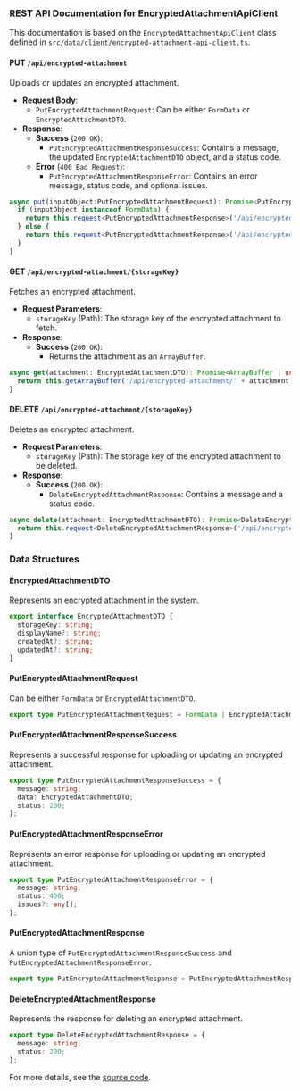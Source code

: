 ### REST API Documentation for EncryptedAttachmentApiClient

This documentation is based on the `EncryptedAttachmentApiClient` class defined in `src/data/client/encrypted-attachment-api-client.ts`.

#### PUT `/api/encrypted-attachment`

Uploads or updates an encrypted attachment.

- **Request Body**: 
  - `PutEncryptedAttachmentRequest`: Can be either `FormData` or `EncryptedAttachmentDTO`.
- **Response**:
  - **Success** (`200 OK`):
    - `PutEncryptedAttachmentResponseSuccess`: Contains a message, the updated `EncryptedAttachmentDTO` object, and a status code.
  - **Error** (`400 Bad Request`):
    - `PutEncryptedAttachmentResponseError`: Contains an error message, status code, and optional issues.

```typescript
async put(inputObject:PutEncryptedAttachmentRequest): Promise<PutEncryptedAttachmentResponse> {
  if (inputObject instanceof FormData) {
    return this.request<PutEncryptedAttachmentResponse>('/api/encrypted-attachment', 'PUT', { ecnryptedFields: [] }, null, inputObject as FormData) as Promise<PutEncryptedAttachmentResponse>;
  } else {
    return this.request<PutEncryptedAttachmentResponse>('/api/encrypted-attachment', 'PUT', { ecnryptedFields: ['displayName'] }, inputObject as EncryptedAttachmentDTO) as Promise<PutEncryptedAttachmentResponse>;
  }
}
```

#### GET `/api/encrypted-attachment/{storageKey}`

Fetches an encrypted attachment.

- **Request Parameters**:
  - `storageKey` (Path): The storage key of the encrypted attachment to fetch.
- **Response**:
  - **Success** (`200 OK`):
    - Returns the attachment as an `ArrayBuffer`.

```typescript
async get(attachment: EncryptedAttachmentDTO): Promise<ArrayBuffer | undefined | null> {
  return this.getArrayBuffer('/api/encrypted-attachment/' + attachment.storageKey);
}
```

#### DELETE `/api/encrypted-attachment/{storageKey}`

Deletes an encrypted attachment.

- **Request Parameters**:
  - `storageKey` (Path): The storage key of the encrypted attachment to be deleted.
- **Response**:
  - **Success** (`200 OK`):
    - `DeleteEncryptedAttachmentResponse`: Contains a message and a status code.

```typescript
async delete(attachment: EncryptedAttachmentDTO): Promise<DeleteEncryptedAttachmentResponse> {
  return this.request<DeleteEncryptedAttachmentResponse>('/api/encrypted-attachment/' + attachment.storageKey, 'DELETE', { ecnryptedFields: [] }) as Promise<DeleteEncryptedAttachmentResponse>;
}
```

### Data Structures

#### EncryptedAttachmentDTO

Represents an encrypted attachment in the system.

```typescript
export interface EncryptedAttachmentDTO {
  storageKey: string;
  displayName?: string;
  createdAt?: string;
  updatedAt?: string;
}
```

#### PutEncryptedAttachmentRequest

Can be either `FormData` or `EncryptedAttachmentDTO`.

```typescript
export type PutEncryptedAttachmentRequest = FormData | EncryptedAttachmentDTO;
```

#### PutEncryptedAttachmentResponseSuccess

Represents a successful response for uploading or updating an encrypted attachment.

```typescript
export type PutEncryptedAttachmentResponseSuccess = {
  message: string;
  data: EncryptedAttachmentDTO;
  status: 200;
};
```

#### PutEncryptedAttachmentResponseError

Represents an error response for uploading or updating an encrypted attachment.

```typescript
export type PutEncryptedAttachmentResponseError = {
  message: string;
  status: 400;
  issues?: any[];
};
```

#### PutEncryptedAttachmentResponse

A union type of `PutEncryptedAttachmentResponseSuccess` and `PutEncryptedAttachmentResponseError`.

```typescript
export type PutEncryptedAttachmentResponse = PutEncryptedAttachmentResponseSuccess | PutEncryptedAttachmentResponseError;
```

#### DeleteEncryptedAttachmentResponse

Represents the response for deleting an encrypted attachment.

```typescript
export type DeleteEncryptedAttachmentResponse = {
  message: string;
  status: 200;
};
```

For more details, see the [source code](https://github.com/CatchTheTornado/doctor-dok/blob/main/src/data/client/encrypted-attachment-api-client.ts).